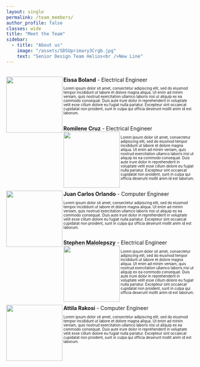 ```yaml
---
layout: single
permalink: /team_members/
author_profile: false
classes: wide
title: "Meet the Team"
sidebar:
  - title: "About us"
    image: "/assets/SDSUprimary3Crgb.jpg"
    text: "Senior Design Team Helios<br />New Line"
---
```

<br>
<div>
  <strong>Eissa Boland</strong> - Electrical Engineer
    <img src="/Team_EMP_Senior_Design_Website/assets/catwithglasses.jpg" style="width:150px; float: left; padding-right: 0.2em">
    <p style="font-size: 0.7em;">
        Lorem ipsum dolor sit amet, consectetur adipiscing elit, sed do eiusmod tempor incididunt ut labore et dolore magna aliqua. Ut enim ad minim veniam, quis nostrud exercitation ullamco laboris nisi ut aliquip ex ea commodo consequat. Duis aute irure dolor in reprehenderit in voluptate velit esse cillum dolore eu fugiat nulla pariatur. Excepteur sint occaecat cupidatat non proident, sunt in culpa qui officia deserunt mollit anim id est laborum.
    </p>
  </div>

<br>
<div>
  <strong>Romilene Cruz</strong> - Electrical Engineer
    <img src="/Team_EMP_Senior_Design_Website/assets/catwithglasses.jpg" style="width:150px; float: left; padding-right: 0.2em">
    <p style="font-size: 0.7em;">
        Lorem ipsum dolor sit amet, consectetur adipiscing elit, sed do eiusmod tempor incididunt ut labore et dolore magna aliqua. Ut enim ad minim veniam, quis nostrud exercitation ullamco laboris nisi ut aliquip ex ea commodo consequat. Duis aute irure dolor in reprehenderit in voluptate velit esse cillum dolore eu fugiat nulla pariatur. Excepteur sint occaecat cupidatat non proident, sunt in culpa qui officia deserunt mollit anim id est laborum.
    </p>
  </div>

<br>
<div>
<strong>Juan Carlos Orlando</strong> - Computer Engineer
  <img src="/Team_EMP_Senior_Design_Website/assets/catwithglasses.jpg" style="width:150px; float: left; padding-right: 0.2em">
  <p style="font-size: 0.7em;">
      Lorem ipsum dolor sit amet, consectetur adipiscing elit, sed do eiusmod tempor incididunt ut labore et dolore magna aliqua. Ut enim ad minim veniam, quis nostrud exercitation ullamco laboris nisi ut aliquip ex ea commodo consequat. Duis aute irure dolor in reprehenderit in voluptate velit esse cillum dolore eu fugiat nulla pariatur. Excepteur sint occaecat cupidatat non proident, sunt in culpa qui officia deserunt mollit anim id est laborum.
  </p>
</div>

<br>
<div>
  <strong>Stephen Malolepszy</strong> - Electrical Engineer
    <img src="/Team_EMP_Senior_Design_Website/assets/catwithglasses.jpg" style="width:150px; float: left; padding-right: 0.2em">
    <p style="font-size: 0.7em;">
        Lorem ipsum dolor sit amet, consectetur adipiscing elit, sed do eiusmod tempor incididunt ut labore et dolore magna aliqua. Ut enim ad minim veniam, quis nostrud exercitation ullamco laboris nisi ut aliquip ex ea commodo consequat. Duis aute irure dolor in reprehenderit in voluptate velit esse cillum dolore eu fugiat nulla pariatur. Excepteur sint occaecat cupidatat non proident, sunt in culpa qui officia deserunt mollit anim id est laborum.
    </p>
</div>

<br>
<div>
  <strong>Attila Rakosi</strong> - Computer Engineer
    <img src="/Team_EMP_Senior_Design_Website/assets/catwithglasses.jpg" style="width:150px; float: left; padding-right: 0.2em">
    <p style="font-size: 0.7em;">
        Lorem ipsum dolor sit amet, consectetur adipiscing elit, sed do eiusmod tempor incididunt ut labore et dolore magna aliqua. Ut enim ad minim veniam, quis nostrud exercitation ullamco laboris nisi ut aliquip ex ea commodo consequat. Duis aute irure dolor in reprehenderit in voluptate velit esse cillum dolore eu fugiat nulla pariatur. Excepteur sint occaecat cupidatat non proident, sunt in culpa qui officia deserunt mollit anim id est laborum.
    </p>
</div>

